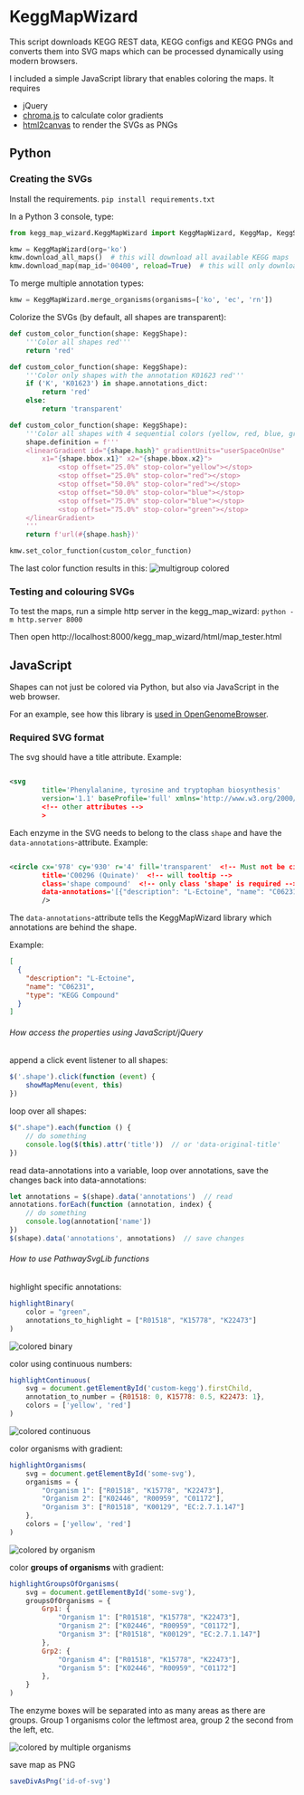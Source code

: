 # KeggMapWizard

This script downloads KEGG REST data, KEGG configs and KEGG PNGs and converts them into SVG maps which can be processed dynamically using modern
browsers.

I included a simple JavaScript library that enables coloring the maps. It requires

- jQuery
- [chroma.js](https://gka.github.io/chroma.js/) to calculate color gradients
- [html2canvas](https://html2canvas.hertzen.com/) to render the SVGs as PNGs

## Python

### Creating the SVGs

Install the requirements. `pip install requirements.txt`

In a Python 3 console, type:

```python
from kegg_map_wizard.KeggMapWizard import KeggMapWizard, KeggMap, KeggShape, KeggAnnotation

kmw = KeggMapWizard(org='ko')
kmw.download_all_maps()  # this will download all available KEGG maps
kmw.download_map(map_id='00400', reload=True)  # this will only download this specific KEGG map
```

To merge multiple annotation types:
```python
kmw = KeggMapWizard.merge_organisms(organisms=['ko', 'ec', 'rn'])
```

Colorize the SVGs (by default, all shapes are transparent):

```python
def custom_color_function(shape: KeggShape):
    '''Color all shapes red'''
    return 'red'

def custom_color_function(shape: KeggShape):
    '''Color only shapes with the annotation K01623 red'''
    if ('K', 'K01623') in shape.annotations_dict:
        return 'red'
    else:
        return 'transparent'

def custom_color_function(shape: KeggShape):
    '''Color all shapes with 4 sequential colors (yellow, red, blue, green)'''
    shape.definition = f'''
    <linearGradient id="{shape.hash}" gradientUnits="userSpaceOnUse"
        x1="{shape.bbox.x1}" x2="{shape.bbox.x2}">
            <stop offset="25.0%" stop-color="yellow"></stop>
            <stop offset="25.0%" stop-color="red"></stop>
            <stop offset="50.0%" stop-color="red"></stop>
            <stop offset="50.0%" stop-color="blue"></stop>
            <stop offset="75.0%" stop-color="blue"></stop>
            <stop offset="75.0%" stop-color="green"></stop>
    </linearGradient>
    '''
    return f'url(#{shape.hash})'

kmw.set_color_function(custom_color_function)
```

The last color function results in this: ![multigroup colored](./resources/multigroup-example.png)

### Testing and colouring SVGs

To test the maps, run a simple http server in the kegg_map_wizard: `python -m http.server 8000`

Then open http://localhost:8000/kegg_map_wizard/html/map_tester.html

## JavaScript

Shapes can not just be colored via Python, but also via JavaScript in the web browser.

For an example, see how this library is [used in OpenGenomeBrowser](https://opengenomebrowser.bioinformatics.unibe.ch/pathway/?map=kornec00030&g1=@tax:Lactobacillales&g2=@tax:Propionibacteriales).

### Required SVG format

The svg should have a title attribute. Example:

```xml

<svg
        title='Phenylalanine, tyrosine and tryptophan biosynthesis'
        version='1.1' baseProfile='full' xmlns='http://www.w3.org/2000/svg' xmlns:xlink='http://www.w3.org/1999/xlink'
        <!-- other attributes -->
        >
```

Each enzyme in the SVG needs to belong to the class `shape` and have the `data-annotations`-attribute. Example:

```xml

<circle cx='978' cy='930' r='4' fill='transparent'  <!-- Must not be circle, can be any other SVG element -->
        title='C00296 (Quinate)'  <!-- will tooltip -->
        class='shape compound'  <!-- only class 'shape' is required -->
        data-annotations='[{"description": "L-Ectoine", "name": "C06231", "type": "KEGG Compound"}]'>  <!-- see below -->
        />
```

The `data-annotations`-attribute tells the KeggMapWizard library which annotations are behind the shape.

Example:

```json
[
  {
    "description": "L-Ectoine",
    "name": "C06231",
    "type": "KEGG Compound"
  }
]
```
###### How access the properties using JavaScript/jQuery

append a click event listener to all shapes:

```JavaScript
$('.shape').click(function (event) {
    showMapMenu(event, this)
})
```

loop over all shapes:

```JavaScript
$(".shape").each(function () {
    // do something
    console.log($(this).attr('title'))  // or 'data-original-title'
})
```

read data-annotations into a variable, loop over annotations, save the changes back into data-annotations:

```JavaScript
let annotations = $(shape).data('annotations')  // read
annotations.forEach(function (annotation, index) {
    // do something
    console.log(annotation['name'])
})
$(shape).data('annotations', annotations)  // save changes
```

###### How to use PathwaySvgLib functions

highlight specific annotations:

```JavaScript
highlightBinary(
    color = "green",
    annotations_to_highlight = ["R01518", "K15778", "K22473"]
)
```

![colored binary](./resources/binary.png)

color using continuous numbers:

```JavaScript
highlightContinuous(
    svg = document.getElementById('custom-kegg').firstChild,
    annotation_to_number = {R01518: 0, K15778: 0.5, K22473: 1},
    colors = ['yellow', 'red']
)
```

![colored continuous](./resources/continuous.png)

color organisms with gradient:

```JavaScript
highlightOrganisms(
    svg = document.getElementById('some-svg'),
    organisms = {
        "Organism 1": ["R01518", "K15778", "K22473"],
        "Organism 2": ["K02446", "R00959", "C01172"],
        "Organism 3": ["R01518", "K00129", "EC:2.7.1.147"]
    },
    colors = ['yellow', 'red']
)
```

![colored by organism](./resources/organisms.png)

color **groups of organisms** with gradient:

```JavaScript
highlightGroupsOfOrganisms(
    svg = document.getElementById('some-svg'),
    groupsOfOrganisms = {
        Grp1: {
            "Organism 1": ["R01518", "K15778", "K22473"],
            "Organism 2": ["K02446", "R00959", "C01172"],
            "Organism 3": ["R01518", "K00129", "EC:2.7.1.147"]
        },
        Grp2: {
            "Organism 4": ["R01518", "K15778", "K22473"],
            "Organism 5": ["K02446", "R00959", "C01172"]
        },
    }
)
```

The enzyme boxes will be separated into as many areas as there are groups. Group 1 organisms color the leftmost area, group 2 the second from the
left, etc.

![colored by multiple organisms](./resources/multigroup.png)

save map as PNG

```JavaScript
saveDivAsPng('id-of-svg')
```
